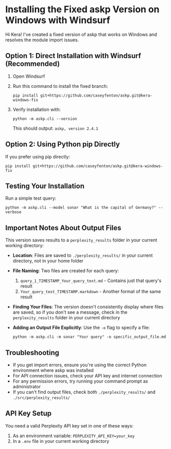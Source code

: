 # Installing the Fixed askp Version on Windows with Windsurf

Hi Kera! I've created a fixed version of askp that works on Windows and resolves the module import issues. 

## Option 1: Direct Installation with Windsurf (Recommended)

1. Open Windsurf
2. Run this command to install the fixed branch:
   ```
   pip install git+https://github.com/caseyfenton/askp.git@kera-windows-fix
   ```

3. Verify installation with:
   ```
   python -m askp.cli --version
   ```
   This should output: `askp, version 2.4.1`

## Option 2: Using Python pip Directly

If you prefer using pip directly:

```
pip install git+https://github.com/caseyfenton/askp.git@kera-windows-fix
```

## Testing Your Installation

Run a simple test query:
```
python -m askp.cli --model sonar "What is the capital of Germany?" --verbose
```

## Important Notes About Output Files

This version saves results to a `perplexity_results` folder in your current working directory:

- **Location**: Files are saved to `./perplexity_results/` in your current directory, not in your home folder
- **File Naming**: Two files are created for each query:
  1. `query_1_TIMESTAMP_Your_query_text.md` - Contains just that query's result
  2. `Your_query_text_TIMESTAMP.markdown` - Another format of the same result

- **Finding Your Files**: The version doesn't consistently display where files are saved, so if you don't see a message, check in the `perplexity_results` folder in your current directory

- **Adding an Output File Explicitly**: Use the `-o` flag to specify a file:
  ```
  python -m askp.cli -m sonar "Your query" -o specific_output_file.md
  ```

## Troubleshooting

- If you get import errors, ensure you're using the correct Python environment where askp was installed
- For API connection issues, check your API key and internet connection
- For any permission errors, try running your command prompt as administrator
- If you can't find output files, check both `./perplexity_results/` and `./src/perplexity_results/` 

## API Key Setup

You need a valid Perplexity API key set in one of these ways:
1. As an environment variable: `PERPLEXITY_API_KEY=your_key`
2. In a `.env` file in your current working directory
```
